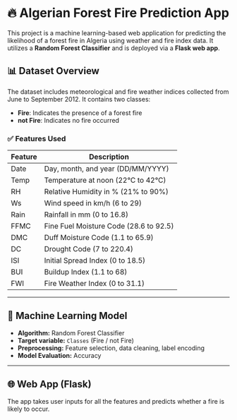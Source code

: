 # 🔥 Algerian Forest Fire Prediction App

This project is a machine learning-based web application for predicting the likelihood of a forest fire in Algeria using weather and fire index data. It utilizes a **Random Forest Classifier** and is deployed via a **Flask web app**.

## 📊 Dataset Overview

The dataset includes meteorological and fire weather indices collected from June to September 2012. It contains two classes:

- **Fire**: Indicates the presence of a forest fire
- **not Fire**: Indicates no fire occurred

### ✅ Features Used

| Feature | Description |
|--------|-------------|
| Date   | Day, month, and year (DD/MM/YYYY) |
| Temp   | Temperature at noon (22°C to 42°C) |
| RH     | Relative Humidity in % (21% to 90%) |
| Ws     | Wind speed in km/h (6 to 29) |
| Rain   | Rainfall in mm (0 to 16.8) |
| FFMC   | Fine Fuel Moisture Code (28.6 to 92.5) |
| DMC    | Duff Moisture Code (1.1 to 65.9) |
| DC     | Drought Code (7 to 220.4) |
| ISI    | Initial Spread Index (0 to 18.5) |
| BUI    | Buildup Index (1.1 to 68) |
| FWI    | Fire Weather Index (0 to 31.1) |

---

## 🧠 Machine Learning Model

- **Algorithm:** Random Forest Classifier
- **Target variable:** `Classes` (Fire / not Fire)
- **Preprocessing:** Feature selection, data cleaning, label encoding
- **Model Evaluation:** Accuracy

---

## 🌐 Web App (Flask)

The app takes user inputs for all the features and predicts whether a fire is likely to occur.

